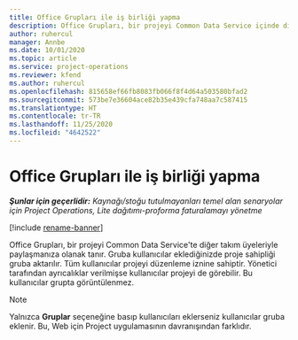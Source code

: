 ```yaml
---
title: Office Grupları ile iş birliği yapma
description: Office Grupları, bir projeyi Common Data Service içinde diğer takım üyeleriyle paylaşmanıza olanak tanır.
author: ruhercul
manager: Annbe
ms.date: 10/01/2020
ms.topic: article
ms.service: project-operations
ms.reviewer: kfend
ms.author: ruhercul
ms.openlocfilehash: 815658ef66fb8083fb066f8f4d64a503580bfad2
ms.sourcegitcommit: 573be7e36604ace82b35e439cfa748aa7c587415
ms.translationtype: HT
ms.contentlocale: tr-TR
ms.lasthandoff: 11/25/2020
ms.locfileid: "4642522"
---
```

# <a name="collaboration-with-office-groups"></a>Office Grupları ile iş birliği yapma

_**Şunlar için geçerlidir:** Kaynağı/stoğu tutulmayanları temel alan senaryolar için Project Operations, Lite dağıtımı-proforma faturalamayı yönetme_

[!include [rename-banner](~/includes/cc-data-platform-banner.md)]

Office Grupları, bir projeyi Common Data Service'te diğer takım üyeleriyle paylaşmanıza olanak tanır. Gruba kullanıcılar eklediğinizde proje sahipliği gruba aktarılır. Tüm kullanıcılar projeyi düzenleme iznine sahiptir. Yönetici tarafından ayrıcalıklar verilmişse kullanıcılar projeyi de görebilir. Bu kullanıcılar grupta görüntülenmez.

> [!NOTE] 
> Yalnızca **Gruplar** seçeneğine basıp kullanıcıları eklerseniz kullanıcılar gruba eklenir. Bu, Web için Project uygulamasının davranışından farklıdır. 


